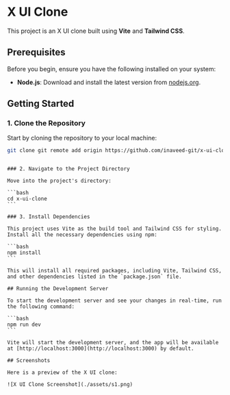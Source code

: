 # X UI Clone

This project is an X UI clone built using **Vite** and **Tailwind CSS**.

## Prerequisites

Before you begin, ensure you have the following installed on your system:

- **Node.js**: Download and install the latest version from [nodejs.org](https://nodejs.org/).

## Getting Started

### 1. Clone the Repository

Start by cloning the repository to your local machine:

```bash
git clone git remote add origin https://github.com/inaveed-git/x-ui-clone.git
```

````

### 2. Navigate to the Project Directory

Move into the project's directory:

```bash
cd x-ui-clone
```

### 3. Install Dependencies

This project uses Vite as the build tool and Tailwind CSS for styling. Install all the necessary dependencies using npm:

```bash
npm install
```

This will install all required packages, including Vite, Tailwind CSS, and other dependencies listed in the `package.json` file.

## Running the Development Server

To start the development server and see your changes in real-time, run the following command:

```bash
npm run dev
```

Vite will start the development server, and the app will be available at [http://localhost:3000](http://localhost:3000) by default.

## Screenshots

Here is a preview of the X UI clone:

![X UI Clone Screenshot](./assets/s1.png)

````

